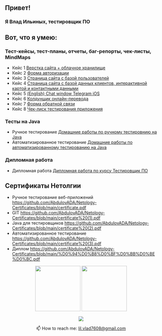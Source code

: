 ## Привет!

### Я Влад Ильиных, тестировщик ПО

## Вот, что я умею:
  ### Тест-кейсы, тест-планы, отчеты, баг-репорты, чек-листы, MindMaps
  * Кейс 1 [Верстка сайта + облачное хранилище](https://drive.google.com/drive/folders/1W1I5cqUqgTZY-zRoxh7vFjnaJLaBQewm?usp=sharing)
  * Кейс 2 [Форма авторизации](https://drive.google.com/drive/folders/1C48KxOt2fgebb7cjq_VYFJkvmduObwuE?usp=sharing)
  * Кейс 3 [Cтраница сайта с базой пользователей](https://drive.google.com/drive/folders/1FeAx6M4WXWds3S8DvlRGSYA7RalVjpj4?usp=sharing)
  * Кейс 4 [Страница сайта с базой данных клиентов, интерактивной картой и контактными данными](https://drive.google.com/drive/folders/1cfNcxBeGva_ewEI7Kr4evj8Aqlc8ryPk?usp=sharing)
  * Кейс 5 [(English) Chat window Telegram iOS](https://drive.google.com/drive/folders/1_-PgVfg0QWC9lsb4P2M7IPnpKOzPl_YB?usp=sharing)
  * Кейс 6 [Колдунщик онлайн-перевода](https://drive.google.com/drive/folders/1572FpoN073OBXz4Sdv2XKdvvtJEx_yg5?usp=sharing)
  * Кейс 7 [Форма обратной связи](https://drive.google.com/drive/folders/139Q9GSnsFqNXw91OveyCBa24ZdEZhdyU?usp=sharing)
  * Кейс 8 [Чек-лиск тестирования приложения](https://drive.google.com/drive/folders/11y7Pt2NfO88F2ecSM3KOiR0ZPVNO_Qwi?usp=sharing)
  
  ### Тесты на Java
  * Ручное тестирование [Домашние работы по ручному тестировнию на Java](https://github.com/stars/AbdulovADA/lists/%D0%B4%D0%BE%D0%BC%D0%B0%D1%88%D0%BD%D0%B8%D0%B5-%D1%80%D0%B0%D0%B1%D0%BE%D1%82%D1%8B-%D0%BD%D0%B0-java)
  * Автоматизированное тестирование [Домашние работы по автоматизированному тестированию на Java](https://github.com/stars/AbdulovADA/lists/%D0%B0%D0%B2%D1%82%D0%BE%D0%BC%D0%B0%D1%82%D0%B8%D0%B7%D0%B8%D1%80%D0%BE%D0%B2%D0%B0%D0%BD%D0%BD%D0%BE%D0%B5-%D1%82%D0%B5%D1%81%D1%82%D0%B8%D1%80%D0%BE%D0%B2%D0%B0%D0%BD%D0%B8%D0%B5) 
 
 ### Дипломная работа 
 * Дипломная работа [Дипломная работа по курсу Тестировщик ПО](https://github.com/stars/AbdulovADA/lists/%D0%B4%D0%B8%D0%BF%D0%BB%D0%BE%D0%BC%D0%BD%D0%B0%D1%8F-%D1%80%D0%B0%D0%B1%D0%BE%D1%82%D0%B0)
  
## Сертификаты Нетолгии

  * Ручное тестирование веб-приложений https://github.com/AbdulovADA/Netology-Certificates/blob/main/certificate.pdf
  * GIT https://github.com/AbdulovADA/Netology-Certificates/blob/main/certificate%20(1).pdf
  * Java для тестировщиков https://github.com/AbdulovADA/Netology-Certificates/blob/main/certificate%20(2).pdf
  * Автоматизированное тестирование https://github.com/AbdulovADA/Netology-Certificates/blob/main/certificate%20(3).pdf
  * Диплом https://github.com/AbdulovADA/Netology-Certificates/blob/main/%D0%94%D0%B8%D0%BF%D0%BB%D0%BE%D0%BC.pdf



<p align='center'>
   <a href="https://github-readme-stats.vercel.app/api?username=AbdulovADA&show_icons=true&count_private=true"><img
           height=150
           src="https://github-readme-stats.vercel.app/api?username=AbdulovADA&show_icons=true&count_private=true"/></a>
   <a href="https://github.com/AbdulovADA/github-readme-stats"><img height=150
                                                                  src="https://github-readme-stats.vercel.app/api/top-langs/?username=AbdulovADA&layout=compact"/></a>
</p>

<p align='center'>
   <a href="https://t.me/Abdulov_ADA">
       <img src="https://img.shields.io/badge/Telegram-2CA5E0?style=for-the-badge&logo=telegram&logoColor=white"/>
   </a>
<p align='center'>
   📫 How to reach me: <a href='mailto:rlil.vlad7608@gmail.com'>lil.vlad7608@gmail.com</a>
</p>


<!--
**AbdulovADA/AbdulovADA** is a ✨ _special_ ✨ repository because its `README.md` (this file) appears on your GitHub profile.

Here are some ideas to get you started:

- 🔭 I’m currently working on ...
- 🌱 I’m currently learning ...
- 👯 I’m looking to collaborate on ...
- 🤔 I’m looking for help with ...
- 💬 Ask me about ...
- 📫 How to reach me: ...
- 😄 Pronouns: ...
- ⚡ Fun fact: ...
-->
 
